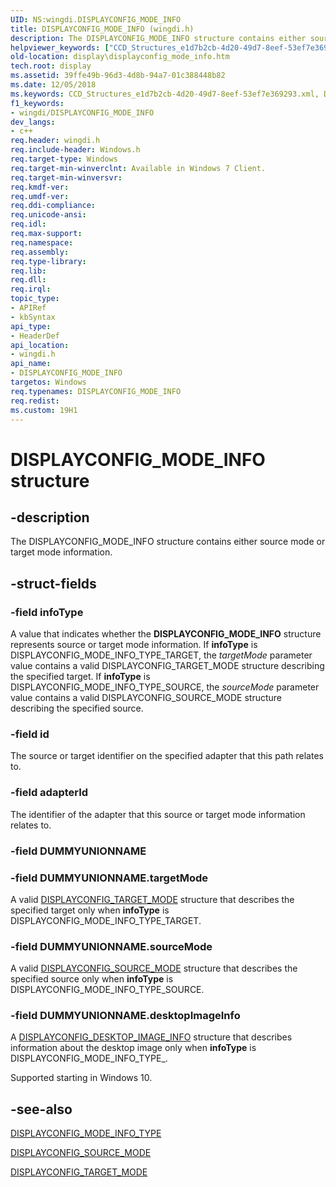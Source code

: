 ```yaml
---
UID: NS:wingdi.DISPLAYCONFIG_MODE_INFO
title: DISPLAYCONFIG_MODE_INFO (wingdi.h)
description: The DISPLAYCONFIG_MODE_INFO structure contains either source mode or target mode information.helpviewer_keywords: ["CCD_Structures_e1d7b2cb-4d20-49d7-8eef-53ef7e369293.xml","DISPLAYCONFIG_MODE_INFO","DISPLAYCONFIG_MODE_INFO structure [Display Devices]","display.displayconfig_mode_info","wingdi/DISPLAYCONFIG_MODE_INFO"]
old-location: display\displayconfig_mode_info.htm
tech.root: display
ms.assetid: 39ffe49b-96d3-4d8b-94a7-01c388448b82
ms.date: 12/05/2018
ms.keywords: CCD_Structures_e1d7b2cb-4d20-49d7-8eef-53ef7e369293.xml, DISPLAYCONFIG_MODE_INFO, DISPLAYCONFIG_MODE_INFO structure [Display Devices], display.displayconfig_mode_info, wingdi/DISPLAYCONFIG_MODE_INFO
f1_keywords:
- wingdi/DISPLAYCONFIG_MODE_INFO
dev_langs:
- c++
req.header: wingdi.h
req.include-header: Windows.h
req.target-type: Windows
req.target-min-winverclnt: Available in Windows 7 Client.
req.target-min-winversvr: 
req.kmdf-ver: 
req.umdf-ver: 
req.ddi-compliance: 
req.unicode-ansi: 
req.idl: 
req.max-support: 
req.namespace: 
req.assembly: 
req.type-library: 
req.lib: 
req.dll: 
req.irql: 
topic_type:
- APIRef
- kbSyntax
api_type:
- HeaderDef
api_location:
- wingdi.h
api_name:
- DISPLAYCONFIG_MODE_INFO
targetos: Windows
req.typenames: DISPLAYCONFIG_MODE_INFO
req.redist: 
ms.custom: 19H1
---
```


# DISPLAYCONFIG_MODE_INFO structure


## -description


The DISPLAYCONFIG_MODE_INFO structure contains either source mode or target mode information.


## -struct-fields




### -field infoType

A value that indicates whether the <b>DISPLAYCONFIG_MODE_INFO</b> structure represents source or target mode information. If <b>infoType</b> is DISPLAYCONFIG_MODE_INFO_TYPE_TARGET, the <i>targetMode</i> parameter value contains a valid DISPLAYCONFIG_TARGET_MODE structure describing the specified target. If <b>infoType</b> is DISPLAYCONFIG_MODE_INFO_TYPE_SOURCE, the <i>sourceMode</i> parameter value contains a valid DISPLAYCONFIG_SOURCE_MODE structure describing the specified source. 


### -field id

The source or target identifier on the specified adapter that this path relates to.


### -field adapterId

The identifier of the adapter that this source or target mode information relates to.


### -field DUMMYUNIONNAME

 


### -field DUMMYUNIONNAME.targetMode

A valid <a href="https://docs.microsoft.com/windows/desktop/api/wingdi/ns-wingdi-displayconfig_target_mode">DISPLAYCONFIG_TARGET_MODE</a> structure that describes the specified target only when <b>infoType</b> is DISPLAYCONFIG_MODE_INFO_TYPE_TARGET.


### -field DUMMYUNIONNAME.sourceMode

A valid <a href="https://docs.microsoft.com/windows/desktop/api/wingdi/ns-wingdi-displayconfig_source_mode">DISPLAYCONFIG_SOURCE_MODE</a> structure that describes the specified source only when <b>infoType</b> is DISPLAYCONFIG_MODE_INFO_TYPE_SOURCE.


### -field DUMMYUNIONNAME.desktopImageInfo

A <a href="https://docs.microsoft.com/windows/desktop/api/wingdi/ns-wingdi-displayconfig_desktop_image_info">DISPLAYCONFIG_DESKTOP_IMAGE_INFO</a> structure that describes information about the desktop image only when <b>infoType</b> is DISPLAYCONFIG_MODE_INFO_TYPE_. 

Supported starting in Windows 10.


## -see-also




<a href="https://docs.microsoft.com/windows/desktop/api/wingdi/ne-wingdi-displayconfig_mode_info_type">DISPLAYCONFIG_MODE_INFO_TYPE</a>



<a href="https://docs.microsoft.com/windows/desktop/api/wingdi/ns-wingdi-displayconfig_source_mode">DISPLAYCONFIG_SOURCE_MODE</a>



<a href="https://docs.microsoft.com/windows/desktop/api/wingdi/ns-wingdi-displayconfig_target_mode">DISPLAYCONFIG_TARGET_MODE</a>
 

 

